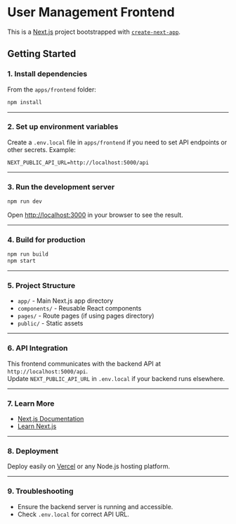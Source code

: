 # User Management Frontend

This is a [Next.js](https://nextjs.org) project bootstrapped with [`create-next-app`](https://nextjs.org/docs/app/api-reference/cli/create-next-app).

## Getting Started

### 1. Install dependencies

From the `apps/frontend` folder:

```bash
npm install
```

---

### 2. Set up environment variables

Create a `.env.local` file in `apps/frontend` if you need to set API endpoints or other secrets. Example:

```
NEXT_PUBLIC_API_URL=http://localhost:5000/api
```

---

### 3. Run the development server

```bash
npm run dev
```

Open [http://localhost:3000](http://localhost:3000) in your browser to see the result.

---

### 4. Build for production

```bash
npm run build
npm start
```

---

### 5. Project Structure

- `app/` - Main Next.js app directory
- `components/` - Reusable React components
- `pages/` - Route pages (if using pages directory)
- `public/` - Static assets

---

### 6. API Integration

This frontend communicates with the backend API at `http://localhost:5000/api`.  
Update `NEXT_PUBLIC_API_URL` in `.env.local` if your backend runs elsewhere.

---

### 7. Learn More

- [Next.js Documentation](https://nextjs.org/docs)
- [Learn Next.js](https://nextjs.org/learn)

---

### 8. Deployment

Deploy easily on [Vercel](https://vercel.com/) or any Node.js hosting platform.

---

### 9. Troubleshooting

- Ensure the backend server is running and accessible.
- Check `.env.local` for correct API URL.
